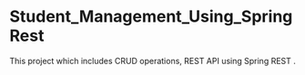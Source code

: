 # Student_Management_Using_SpringRest
This project which includes CRUD operations, REST API using Spring REST .
